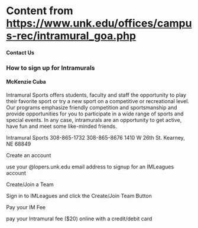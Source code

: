 # Content from https://www.unk.edu/offices/campus-rec/intramural_goa.php

#### Contact Us

### How to sign up for Intramurals

#### McKenzie Cuba

Intramural Sports offers students, faculty and staff the opportunity to play their favorite sport or try a new sport on a competitive or recreational level. Our programs emphasize friendly competition and sportsmanship and provide opportunities for you to participate in a wide range of sports and special events. In any case, intramurals are an opportunity to get active, have fun and meet some like-minded friends.



Intramural Sports 308-865-1732 308-865-8676 1410 W 26th St. Kearney, NE 68849



Create an account

use your @lopers.unk.edu email address to signup for an IMLeagues account

Create/Join a Team

Sign in to IMLeagues and click the Create/Join Team Button

Pay your IM Fee

pay your Intramural fee ($20) online with a credit/debit card






